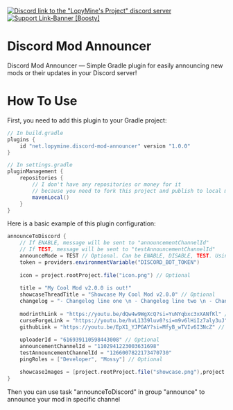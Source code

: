 [![Discord link to the "LopyMine's Project" discord server](https://cdn.modrinth.com/data/cached_images/21f178aff2b64844fefeaf94a3a3a418440fd43f.png)](https://discord.gg/NZzxdkrV4s) [![Support Link-Banner [Boosty]](https://cdn.modrinth.com/data/cached_images/dce91fef079649dee277c52a998fc068e745e99e.png)](https://boosty.to/lopymine/donate)

# Discord Mod Announcer

Discord Mod Announcer — Simple Gradle plugin for easily announcing new mods or their updates in your Discord server!

# How To Use

First, you need to add this plugin to your Gradle project:

```gradle
// In build.gradle
plugins {
    id "net.lopymine.discord-mod-announcer" version "1.0.0"
}

// In settings.gradle
pluginManagement {
    repositories {
        // I don't have any repositories or money for it
        // because you need to fork this project and publish to local maven
        mavenLocal()
    }
}
```

Here is a basic example of this plugin configuration:

```gradle
announceToDiscord {
    // If ENABLE, message will be sent to "announcementChannelId"
    // If TEST, message will be sent to "testAnnouncementChannelId" 
    announceMode = TEST // Optional. Can be ENABLE, DISABLE, TEST. Using ENABLE by default
    token = providers.environmentVariable("DISCORD_BOT_TOKEN")
    
    icon = project.rootProject.file("icon.png") // Optional
   
    title = "My Cool Mod v2.0.0 is out!"
    showcaseThreadTitle = "Showcase My Cool Mod v2.0.0" // Optional
    changelog = "- Changelog line one \n - Changelog line two \n - Changelog line three"
    
    modrinthLink = "https://youtu.be/dQw4w9WgXcQ?si=YuNYqbxc3xXANfKl" // Optional
    curseForgeLink = "https://youtu.be/hvL1339luv0?si=m9v6lHiIz7aly3uJ" // Optional
    githubLink = "https://youtu.be/EpX1_YJPGAY?si=MfyB_wTVIv6I3NcZ" // Optional
    
    uploaderId = "616939110598443008" // Optional
    announcementChannelId = "1102941223003631698"
    testAnnouncementChannelId = "1266007822173470730"
    pingRoles = ["Developer", "Mossy"] // Optional

    showcaseImages = [project.rootProject.file("showcase.png"),project.rootProject.file("showcase2.png")] // Optional
}
```

Then you can use task "announceToDiscord" in group "announce" to announce your mod in specific channel
